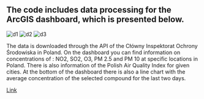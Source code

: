## The code includes data processing for the ArcGIS dashboard, which is presented below. 

![d1](https://github.com/Nabramowicz/Processing-air-quality-data-into-a-dashboard/assets/97061585/c2cd204f-a625-4879-9fd7-b347b4399a45)
![d2](https://github.com/Nabramowicz/Processing-air-quality-data-into-a-dashboard/assets/97061585/33a558b3-a874-4f74-b12b-2e114e9fe09a)
![d3](https://github.com/Nabramowicz/Processing-air-quality-data-into-a-dashboard/assets/97061585/2f998f24-d117-4925-bede-905d17aa765b)

The data is downloaded through the API of the Cłówny Inspektorat Ochrony Środowiska in Poland. 
On the dashboard you can find information on concentrations of : NO2, SO2, O3, PM 2.5 and PM 10 at specific locations in Poland. There is also information of the Polish Air Quality Index for given cities. At the bottom of the dashboard there is also a line chart with the average concentration of the selected compound for the last two days.

[Link](https://agh-ust.maps.arcgis.com/apps/dashboards/dbfd06847a7f41ce831c3bd4c7140d24)
